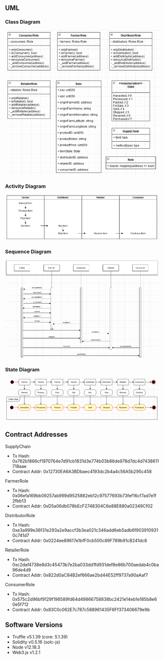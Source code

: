## UML

### Class Diagram

![Class Diagram](images/uml_diagrams/class_diagram.png)

### Activity Diagram

![Activity Diagram](images/uml_diagrams/activity_diagram.png)

### Sequence Diagram

![Sequence Diagram](images/uml_diagrams/sequence_diagram.png)

### State Diagram

![State Diagram](images/uml_diagrams/state_diagram.png)

## Contract Addresses

SupplyChain

-   Tx Hash: 0x762b1866cf1970764e7d91cb1831d3e774b03b86de978d7dc4d7438611718aae
-   Contract Addr: 0x12730EA6A3BDbaec4193dc2b4a4c56A5b295c458

FarmerRole

-   Tx Hash: 0x06efa169bb09257ab999d9525882eb12c97577693b73fef16cf7ad7e1f2fbb13
-   Contract Addr: 0xD5a06db078bEcF2748304C6e88E880a02349Cf02

DistributorRole

-   Tx Hash: 0xe3a999e36f31e293a2e9accf3b3ea021c346add6eb5adb6f9039109310c741d7
-   Contract Addr: 0x0224ee89617e1bfF0cb500c89F789b91cB241dc8

RetailerRole

-   Tx Hash: 0xc2daf4738e8d3c45473b7e2ba033dd1fd931def8e86b700aedab4c0ba96de4d9
-   Contract Addr: 0x822d0aC84B2ef666ae2bd44E52ff9737a90aAaf7

ConsumerRole

-   Tx Hash: 0x575c2d96bf9129f198589fd64d49866758838bc2421e14eb1e185b8e60e5f712
-   Contract Addr: 0x83C0c062E7c787c588961435F6Ff373406679e9b

## Software Versions

-   Truffle v5.1.39 (core: 5.1.39)
-   Solidity v0.5.16 (solc-js)
-   Node v12.18.3
-   Web3.js v1.2.1
